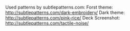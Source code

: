 Used patterns by subtlepatterns.com:
Forst theme: http://subtlepatterns.com/dark-embroidery/
Dark theme: http://subtlepatterns.com/pink-rice/
Deck Screenshot: http://subtlepatterns.com/tactile-noise/